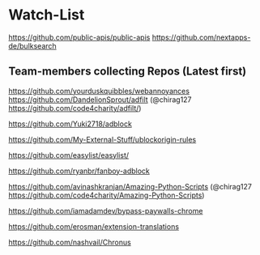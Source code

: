 # Watch-List
https://github.com/public-apis/public-apis
https://github.com/nextapps-de/bulksearch

## Team-members collecting Repos (Latest first) 

https://github.com/yourduskquibbles/webannoyances      
https://github.com/DandelionSprout/adfilt         (@chirag127   https://github.com/code4charity/adfilt/)

https://github.com/Yuki2718/adblock

https://github.com/My-External-Stuff/ublockorigin-rules

https://github.com/easylist/easylist/

https://github.com/ryanbr/fanboy-adblock

https://github.com/avinashkranjan/Amazing-Python-Scripts   (@chirag127 https://github.com/code4charity/Amazing-Python-Scripts)

https://github.com/iamadamdev/bypass-paywalls-chrome

https://github.com/erosman/extension-translations

https://github.com/nashvail/Chronus





